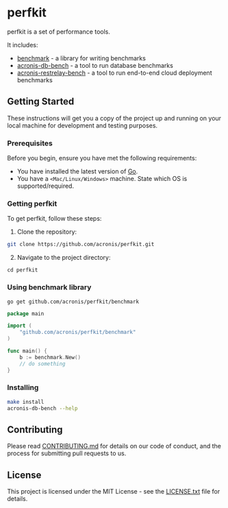 # perfkit

perfkit is a set of performance tools.

It includes:
* [benchmark](benchmark) - a library for writing benchmarks
* [acronis-db-bench](acronis-db-bench) - a tool to run database benchmarks
* [acronis-restrelay-bench](acronis-restrelay-bench) - a tool to run end-to-end cloud deployment benchmarks

## Getting Started

These instructions will get you a copy of the project up and running on your local machine for development and testing purposes.

### Prerequisites

Before you begin, ensure you have met the following requirements:
* You have installed the latest version of [Go](https://golang.org/dl/).
* You have a `<Mac/Linux/Windows>` machine. State which OS is supported/required.

### Getting perfkit

To get perfkit, follow these steps:

1. Clone the repository:
```bash
git clone https://github.com/acronis/perfkit.git
```

2. Navigate to the project directory:

`cd perfkit`

### Using benchmark library

`go get github.com/acronis/perfkit/benchmark`

```go
package main

import (
    "github.com/acronis/perfkit/benchmark"
)

func main() {
	b := benchmark.New()
	// do something
}
```

### Installing

```bash
make install
acronis-db-bench --help
```

## Contributing

Please read [CONTRIBUTING.md](CONTRIBUTING.md) for details on our code of conduct, and the process for submitting pull requests to us.

## License

This project is licensed under the MIT License - see the [LICENSE.txt](LICENSE.txt) file for details.